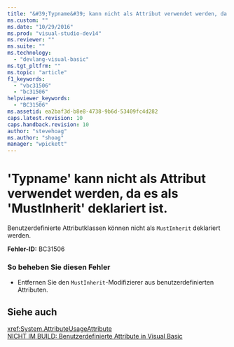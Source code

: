 ```yaml
---
title: "&#39;Typname&#39; kann nicht als Attribut verwendet werden, da es als &#39;MustInherit&#39; deklariert ist. | Microsoft Docs"
ms.custom: ""
ms.date: "10/29/2016"
ms.prod: "visual-studio-dev14"
ms.reviewer: ""
ms.suite: ""
ms.technology: 
  - "devlang-visual-basic"
ms.tgt_pltfrm: ""
ms.topic: "article"
f1_keywords: 
  - "vbc31506"
  - "bc31506"
helpviewer_keywords: 
  - "BC31506"
ms.assetid: ea2baf3d-b8e8-4738-9b6d-53409fc4d282
caps.latest.revision: 10
caps.handback.revision: 10
author: "stevehoag"
ms.author: "shoag"
manager: "wpickett"
---
```

# &#39;Typname&#39; kann nicht als Attribut verwendet werden, da es als &#39;MustInherit&#39; deklariert ist.
Benutzerdefinierte Attributklassen können nicht als `MustInherit` deklariert werden.  
  
 **Fehler\-ID:** BC31506  
  
### So beheben Sie diesen Fehler  
  
-   Entfernen Sie den `MustInherit`\-Modifizierer aus benutzerdefinierten Attributen.  
  
## Siehe auch  
 <xref:System.AttributeUsageAttribute>   
 [NICHT IM BUILD: Benutzerdefinierte Attribute in Visual Basic](http://msdn.microsoft.com/de-de/d72d8a5c-8f64-4614-b15b-cad66845d047)